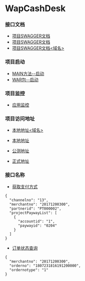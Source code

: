 # WapCashDesk

### 接口文档 ###

* [项目SWAGGER文档](http://localhost:8888/WapCashDesk/swagger-ui.html)
* [项目SWAGGER文档<IP>](http://192.168.60.207:8888/WapCashDesk/swagger-ui.html)
* [项目SWAGGER文档<域名>](http://flyswagger.tunnel.qydev.com/WapCashDesk/swagger-ui.html)

### 项目启动 ###

* [MAIN方法--启动](http://192.168.60.207:8888/WapCashDesk)
* [WAR包--启动](http://192.168.60.207:8888/WapCashDesk)

### 项目监控 ###

* [应用监控](http://localhost:8088/health)

### 项目访问地址 ###

* [本地地址<域名>](http://flyswagger.tunnel.qydev.com/WapCashDesk/)
* [本地地址<IP>](http://192.168.60.207:8888/WapCashDesk/)

* [公测地址](http://118.178.196.42:8888/WapCashDesk/)

* [正式地址](http://210.43.241.76:8888/WapCashDesk/)


### 接口名称 ###

* [获取支付方式](http://flyswagger.tunnel.qydev.com/WapCashDesk/payWays)
~~~
{
  "channelno": "13",
  "merchantno": "20171200300",
  "partnerid": "PT000002",
  "projectPaywayList": [
    {
      "accountid": "1",
      "paywayid": "0204"
    }
  ]
}

~~~

* [订单状态查询](http://flyswagger.tunnel.qydev.com/WapCashDesk/queryOrder)
~~~
{
  "merchantno": "20171200300",
  "orderno": "1807231816191200000",
  "ordernotype": "1"
}
~~~
